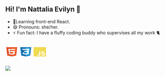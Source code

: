 ## Hi! I'm Nattalia Evilyn 👋




- 🌱Learning front-end React.
- 😄 Pronouns: she/her.
- ⚡ Fun fact:  I have a fluffy coding buddy who supervises all my work 🐈

 <div style="display: inline_block"><br>
  <img align="center" alt="Nattalia-HTML" height="30" width="40" src="https://raw.githubusercontent.com/devicons/devicon/master/icons/html5/html5-original.svg">
  <img align="center" alt="Nattalia-CSS" height="30" width="40" src="https://raw.githubusercontent.com/devicons/devicon/master/icons/css3/css3-original.svg">
 <img align="center" alt="Nattalia-Js" height="30" width="40" src="https://raw.githubusercontent.com/devicons/devicon/master/icons/javascript/javascript-plain.svg">
</div>
  
  ##
 
<div> 
  <a href="https://www.linkedin.com/in/nattalia-evilyn-pg" target="_blank"><img src="https://img.shields.io/badge/-LinkedIn-%230077B5?style=for-the-badge&logo=linkedin&logoColor=white" target="_blank"></a> 
  
</div>

